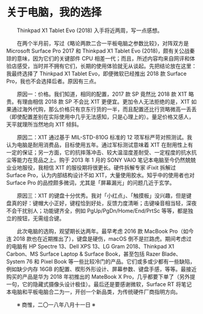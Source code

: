 # 关于电脑，我的选择

&emsp;&emsp;Thinkpad X1 Tablet Evo (2018) 入手将近两周，写一点感想。

&emsp;&emsp;在两个半月前，写过《略论两款二合一平板电脑之参数比较》，对阵双方是 Microsoft Surface Pro 2017 和 Thinkpad X1 Tablet Evo (2018)，颇有关公战秦琼的意味，因为它们的关键部件 CPU 相差一代；而且，所述内容均来自网评和体验店感受，当时并不拥有它们，长期的使用体验就无从谈起。先把结论放在这里：我最终选择了 Thinkpad X1 Tablet Evo，即便微软已经推出 2018 款 Surface Pro，我也不会选择后者。原因有三点。

&emsp;&emsp;原因一：价格。我们知道，相同的配置，2017 款 SP 竟然比 2018 款 X1T 略贵。有理由相信 2018 款 SP 不会比 X1T 更便宜。更加令人无法拒绝的是，X1T 如果通过海外代购，那么价格只有京东行货的一半，而且配置还比行货略微高一丢丢（即使配置差别在实际使用中几乎无法感知，只是心理上的）。量足价格又感人，天平就理所当然地向 X1T 倾斜。

&emsp;&emsp;原因二：X1T 通过基于 MIL-STD-810G 标准的 12 项军标严苛对照测试。我认为电脑是耐用消费品，目标使用五年。通过军标测试意味着 X1T 在耐用性上有一定的保证；另一方面，它的抗摔落冲击、较大温湿度差耐受、一定程度的抗水抗尘等能力在竞品之上。购于 2013 年 1 月的 SONY VAIO 笔记本电脑至今仍然兢兢业业地服役，我相信 X1T 的服役期将很更长。硬件拆解专家 iFixit 拆解过 Surface Pro，认为内部结构设计不如 X1T，大量使用胶水。知乎中的使用者也对 Surface Pro 的品控颇多微词，尤其是「屏幕漏光」的问题几近于玄学。

&emsp;&emsp;原因三：X1T 的键盘十分优秀。我对「小红点」、「触摸板」没兴趣，但是键盘真的好：键帽大小正好，键程恰到好处，反馈力度清晰；击键噪音相当轻，深夜不会干扰别人；功能键齐全，例如 PgUp/PgDn/Home/End/PrtSc 等等，都是独立的按钮，无需组合键。

&emsp;&emsp;此次电脑的选购，观望期长达两年。最早考虑 2016 款 MacBook Pro（如今连 2018 款也在近期推出了），键盘是硬伤，macOS 倒不是拦路虎。期间考虑过的电脑有 HP Spectre 13、Dell XPS 13、LG Gram 2018、Thinkpad X1 Carbon、MS Surface Laptop & Surface Book，甚至包括 Razer Blade、System 76 和 Pixel Book 等一些比较冷门的产品。它们或多或少都有一些缺陷，例如缺少内存 16GB 的配置、楔形外形设计、屏幕参数、键盘手感，等等。最接近购买的产品是华为 2018 年初推出的 MateBook X Pro，几乎都要下单了（另外提一句，它的隐藏式摄像头设计极佳）。最后还是要感谢微软，Surface RT 将笔记本电脑和平板电脑合二为一，开创一个新品类，为传统硬件厂商指明方向。

&emsp;&emsp;※ 商惟，二〇一八年八月十一日 ※